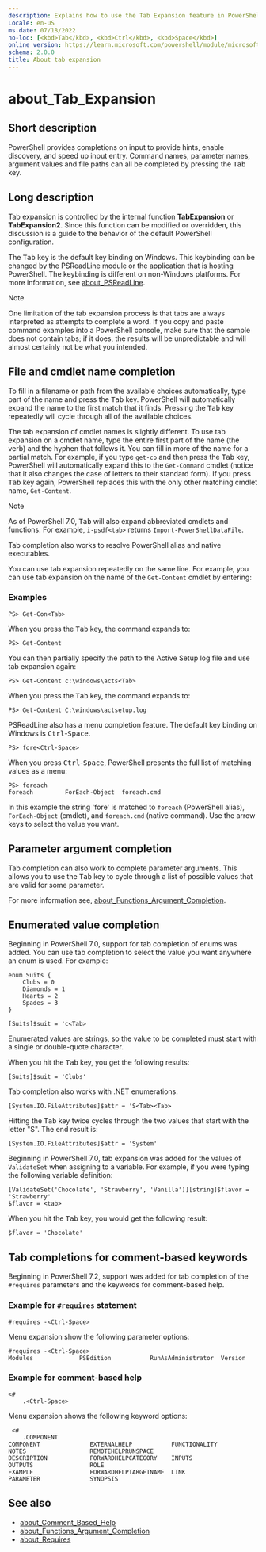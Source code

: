 ```yaml
---
description: Explains how to use the Tab Expansion feature in PowerShell.
Locale: en-US
ms.date: 07/18/2022
no-loc: [<kbd>Tab</kbd>, <kbd>Ctrl</kbd>, <kbd>Space</kbd>]
online version: https://learn.microsoft.com/powershell/module/microsoft.powershell.core/about/about_tab_expansion?view=powershell-7.4&WT.mc_id=ps-gethelp
schema: 2.0.0
title: About tab expansion
---
```

# about_Tab_Expansion

## Short description
PowerShell provides completions on input to provide hints, enable discovery, and
speed up input entry. Command names, parameter names, argument values and file
paths can all be completed by pressing the <kbd>Tab</kbd> key.

## Long description

Tab expansion is controlled by the internal function **TabExpansion** or
**TabExpansion2**. Since this function can be modified or overridden, this
discussion is a guide to the behavior of the default PowerShell configuration.

The <kbd>Tab</kbd> key is the default key binding on Windows. This keybinding
can be changed by the PSReadLine module or the application that is hosting
PowerShell. The keybinding is different on non-Windows platforms. For more
information, see
[about_PSReadLine](/powershell/module/psreadline/about/about_psreadline#completion-functions).

> [!NOTE]
> One limitation of the tab expansion process is that tabs are always
> interpreted as attempts to complete a word. If you copy and paste command
> examples into a PowerShell console, make sure that the sample does not
> contain tabs; if it does, the results will be unpredictable and will almost
> certainly not be what you intended.

## File and cmdlet name completion

To fill in a filename or path from the available choices automatically, type
part of the name and press the <kbd>Tab</kbd> key. PowerShell will
automatically expand the name to the first match that it finds. Pressing the
<kbd>Tab</kbd> key repeatedly will cycle through all of the available choices.

The tab expansion of cmdlet names is slightly different. To use tab expansion
on a cmdlet name, type the entire first part of the name (the verb) and the
hyphen that follows it. You can fill in more of the name for a partial match.
For example, if you type `get-co` and then press the <kbd>Tab</kbd> key,
PowerShell will automatically expand this to the `Get-Command` cmdlet (notice
that it also changes the case of letters to their standard form). If you press
<kbd>Tab</kbd> key again, PowerShell replaces this with the only other matching
cmdlet name, `Get-Content`.

> [!NOTE]
> As of PowerShell 7.0, <kbd>Tab</kbd> will also expand abbreviated cmdlets and
> functions. For example, `i-psdf<tab>` returns `Import-PowerShellDataFile`.

Tab completion also works to resolve PowerShell alias and native executables.

You can use tab expansion repeatedly on the same line. For example, you can use
tab expansion on the name of the `Get-Content` cmdlet by entering:

### Examples

```
PS> Get-Con<Tab>
```

When you press the <kbd>Tab</kbd> key, the command expands to:

```
PS> Get-Content
```

You can then partially specify the path to the Active Setup log file and use
tab expansion again:

```
PS> Get-Content c:\windows\acts<Tab>
```

When you press the <kbd>Tab</kbd> key, the command expands to:

```
PS> Get-Content C:\windows\actsetup.log
```

PSReadLine also has a menu completion feature. The default key binding on
Windows is <kbd>Ctrl</kbd>-<kbd>Space</kbd>.

```
PS> fore<Ctrl-Space>
```

When you press <kbd>Ctrl</kbd>-<kbd>Space</kbd>, PowerShell presents the full
list of matching values as a menu:

```
PS> foreach
foreach         ForEach-Object  foreach.cmd
```

In this example the string 'fore' is matched to `foreach` (PowerShell alias),
`ForEach-Object` (cmdlet), and `foreach.cmd` (native command). Use the arrow
keys to select the value you want.

## Parameter argument completion

Tab completion can also work to complete parameter arguments. This allows you
to use the <kbd>Tab</kbd> key to cycle through a list of possible values that
are valid for some parameter.

For more information see,
[about_Functions_Argument_Completion](about_Functions_Argument_Completion.md).

## Enumerated value completion

Beginning in PowerShell 7.0, support for tab completion of enums was added. You
can use tab completion to select the value you want anywhere an enum is used.
For example:

```
enum Suits {
    Clubs = 0
    Diamonds = 1
    Hearts = 2
    Spades = 3
}

[Suits]$suit = 'c<Tab>
```

Enumerated values are strings, so the value to be completed must start with a
single or double-quote character.

When you hit the <kbd>Tab</kbd> key, you get the following results:

```
[Suits]$suit = 'Clubs'
```

Tab completion also works with .NET enumerations.

```
[System.IO.FileAttributes]$attr = 'S<Tab><Tab>
```

Hitting the <kbd>Tab</kbd> key twice cycles through the two values that start
with the letter "S". The end result is:

```
[System.IO.FileAttributes]$attr = 'System'
```

Beginning in PowerShell 7.0, tab expansion was added for the values of
`ValidateSet` when assigning to a variable. For example, if you were typing the
following variable definition:

```
[ValidateSet('Chocolate', 'Strawberry', 'Vanilla')][string]$flavor = 'Strawberry'
$flavor = <tab>
```

When you hit the <kbd>Tab</kbd> key, you would get the following result:

```
$flavor = 'Chocolate'
```

## Tab completions for comment-based keywords

Beginning in PowerShell 7.2, support was added for tab completion of the
`#requires` parameters and the keywords for comment-based help.

### Example for `#requires` statement

```
#requires -<Ctrl-Space>
```

Menu expansion show the following parameter options:

```
#requires -<Ctrl-Space>
Modules             PSEdition           RunAsAdministrator  Version
```

### Example for comment-based help

```
<#
    .<Ctrl-Space>
```

Menu expansion shows the following keyword options:

```
 <#
    .COMPONENT
COMPONENT              EXTERNALHELP           FUNCTIONALITY          NOTES                  REMOTEHELPRUNSPACE
DESCRIPTION            FORWARDHELPCATEGORY    INPUTS                 OUTPUTS                ROLE
EXAMPLE                FORWARDHELPTARGETNAME  LINK                   PARAMETER              SYNOPSIS
```

## See also

- [about_Comment_Based_Help](about_Comment_Based_Help.md)
- [about_Functions_Argument_Completion](about_Functions_Argument_Completion.md)
- [about_Requires](about_Requires.md)
